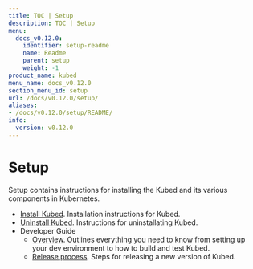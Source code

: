 ```yaml
---
title: TOC | Setup
description: TOC | Setup
menu:
  docs_v0.12.0:
    identifier: setup-readme
    name: Readme
    parent: setup
    weight: -1
product_name: kubed
menu_name: docs_v0.12.0
section_menu_id: setup
url: /docs/v0.12.0/setup/
aliases:
- /docs/v0.12.0/setup/README/
info:
  version: v0.12.0
---
```


# Setup

Setup contains instructions for installing the Kubed and its various components in Kubernetes.

- [Install Kubed](/docs/v0.12.0/setup/install). Installation instructions for Kubed.
- [Uninstall Kubed](/docs/v0.12.0/setup/uninstall). Instructions for uninstallating Kubed.
- Developer Guide
  - [Overview](/docs/v0.12.0/setup/developer-guide/overview). Outlines everything you need to know from setting up your dev environment to how to build and test Kubed.
  - [Release process](/docs/v0.12.0/setup/developer-guide/release). Steps for releasing a new version of Kubed.
